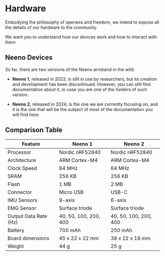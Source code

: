 # Hardware

Embodying the philosophy of openess and freedom, we intend to expose all the
details of our hardware to the community.

We want you to understand how our devices work and how to interact with them.

## Neeno Devices

So far, there are two versions of the Neeno armband in the wild:

- **Neeno 1**, released in 2023, is still in use by researchers, but
its creation and development has been discontinued. However, you can still find
documentation about it, in case you are one of the holders of such version.

- **Neeno 2**, released in 2024, is the one we are currently focusing on, and
it is the one that will be the subject of most of the documentation you will
find here.

## Comparison Table

| Feature               | Neeno 1                  | Neeno 2                 |
|-----------------------|--------------------------|-------------------------|
| Processor             | Nordic nRF52840          | Nordic nRF52840         |
| Architecture          | ARM Cortex-M4            | ARM Cortex-M4           |
| Clock Speed           | 64 MHz                   | 64 MHz                  |
| SRAM                  | 256 KB                   | 256 KB                  |
| Flash                 | 1 MB                     | 2 MB                    |
| Connector             | Micro USB                | USB-C                   |
| IMU Sensors           | 9-axis                   | 6-axis                  |
| EMG Sensor            | Surface triode           | Surface triode          |
| Output Data Rate (Hz) | 40, 50, 100, 200, 400    | 40, 50, 100, 200, 400   |
| Battery               | 700 mAh                  | 250 mAh                 |
| Board dimensions      | 45 x 22 x 22 mm          | 38 x 22 x 18 mm         |
| Weight                | 44 g                     | 25 g                    |